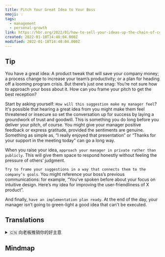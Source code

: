 ```yaml
---
title: Pitch Your Great Idea to Your Boss
emoji: 💡
tags:
  - management
  - personal-growth
link: https://hbr.org/2022/01/how-to-sell-your-ideas-up-the-chain-of-command?utm_medium=email&utm_source=newsletter_daily&utm_campaign=mtod_notactsubs
created: 2022-01-18T14:48:04.000Z
modified: 2022-01-18T14:48:04.000Z
---
```


## Tip

You have a great idea: A product tweak that will save your company money; a process change to increase your team’s productivity; or a plan for heading off a looming program crisis. But there’s just one snag: You’re not sure how to approach your boss about it. How can you frame your pitch to get the best reception?

Start by asking yourself: `How will this suggestion make my manager feel`? It's possible that hearing a great idea from you might make them feel threatened or insecure so set the conversation up for success by laying a groundwork of trust and goodwill. This is something you do long before you deliver your pitch, of course. You might give your manager positive feedback or express gratitude, provided the sentiments are genuine. Something as simple as, “I really enjoyed that presentation” or “Thanks for your support in the meeting today" can go a long way.

When you raise your idea, `approach your manager in private rather than publicly`. This will give them space to respond honestly without feeling the pressure of others’ judgment.

`Try to frame your suggestions in a way that connects them to the company’s goals`. You might reference your boss’s previous communications: for example, “You’ve spoken before about your focus on intuitive design. Here’s my idea for improving the user-friendliness of X product”.

And finally, `have an implementation plan ready`. At the end of the day, your manager isn’t going to green-light a good idea that can't be executed.

## Translations

<details>
   <summary>🇨🇳 向老板推销你的好主意</summary>

你有一个很好的想法：一个可以为你的公司省钱的产品调整；一个提高团队生产力的过程改变；或者一个避免危机的计划。 但只有一个问题：你不确定如何向你的老板交涉。 你怎样才能使你的广告得到最好的接待呢？

首先问问自己：这个建议会让我的经理感觉如何？ 听到你的一个好主意可能会让他们感到威胁或不安全，所以通过建立信任和善意的基础，使谈话成功。 当然，这是你在发表演讲之前就已经做好的事情。如果你的感情是真诚的，你可以给你的经理积极的反馈或者表达感激之情。 一些简单的事情，比如“我真的很喜欢这个演讲”或者“谢谢你今天在会议上的支持”，都能起到很大的作用。

当你提出你的想法时，私下而不是公开地找你的经理。 这将给他们空间去诚实地回应，而不会感受到来自他人判断的压力。

试着把你的建议与公司的目标联系起来。 你可以参考你老板以前的交流方式：例如，“你以前说过你注重直观的设计。 这是我对提高 X 产品的用户友好性的想法”。

最后，准备好一个实施计划。 最终，你的经理不会让一个不能执行的好主意付诸实施。

</details>

## Mindmap

![]()
